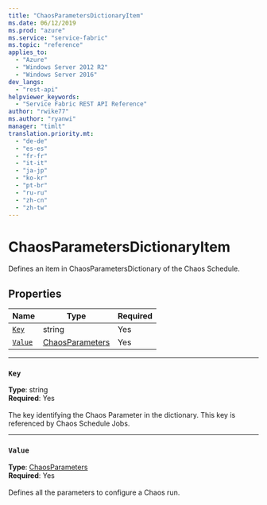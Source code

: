 ```yaml
---
title: "ChaosParametersDictionaryItem"
ms.date: 06/12/2019
ms.prod: "azure"
ms.service: "service-fabric"
ms.topic: "reference"
applies_to: 
  - "Azure"
  - "Windows Server 2012 R2"
  - "Windows Server 2016"
dev_langs: 
  - "rest-api"
helpviewer_keywords: 
  - "Service Fabric REST API Reference"
author: "rwike77"
ms.author: "ryanwi"
manager: "timlt"
translation.priority.mt: 
  - "de-de"
  - "es-es"
  - "fr-fr"
  - "it-it"
  - "ja-jp"
  - "ko-kr"
  - "pt-br"
  - "ru-ru"
  - "zh-cn"
  - "zh-tw"
---
```

# ChaosParametersDictionaryItem

Defines an item in ChaosParametersDictionary of the Chaos Schedule.


## Properties
| Name | Type | Required |
| --- | --- | --- |
| [`Key`](#key) | string | Yes |
| [`Value`](#value) | [ChaosParameters](sfclient-model-chaosparameters.md) | Yes |

____
### `Key`
__Type__: string <br/>
__Required__: Yes<br/>
<br/>
The key identifying the Chaos Parameter in the dictionary. This key is referenced by Chaos Schedule Jobs.

____
### `Value`
__Type__: [ChaosParameters](sfclient-model-chaosparameters.md) <br/>
__Required__: Yes<br/>
<br/>
Defines all the parameters to configure a Chaos run.

